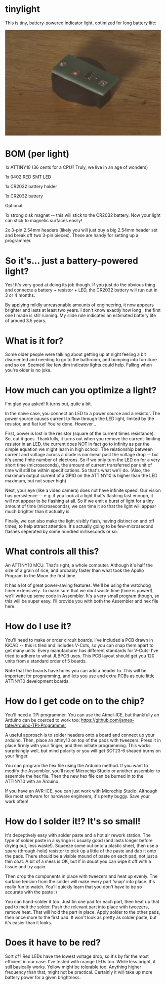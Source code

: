 # tinylight
This is tiny, battery-powered indicator light, optimized for long battery life:

![Photo of a finished light](https://github.com/seanboyce/tinylight/blob/main/tinylight_IC.JPG)

# BOM (per light)

1x ATTINY10 (36 cents for a CPU? Truly, we live in an age of wonders)

1x 0402 RED SMT LED

1x CR2032 battery holder

1x CR2032 battery

Optional:

1x strong disk magnet -- this will stick to the CR2032 battery. Now your light can stick to magnetic surfaces easily!

2x 3-pin 2.54mm headers (likely you will just buy a big 2.54mm header set and break off two 3-pin pieces). These are handy for setting up a programmer.

# So it's... just a battery-powered light?
Yes! It's very good at doing its job though. If you just do the obvious thing and connecte a battery + resistor + LED, the CR2032 battery will run out in 3 or 4 months.

By applying mildly unreasonable amounts of engineering, it now appears brighter and lasts at least two years. I don't know exactly how long , the first one I made is still running. My slide rule indicates an estimated battery life of around 3.5 years.

# What is it for?
Some older people were talking about getting up at night feeling a bit disoriented and needing to go to the bathroom, and bumping into furniture and so on. Seemed like few dim indicator lights could help. Falling when you're older is no joke.

# How much can you optimize a light?
I'm glad you asked! It turns out, quite a bit.

In the naive case, you connect an LED to a power source and a resistor. The power source causes current to flow through the LED light, limited by the resistor, and fiat lux! You're done. However...

First, power is lost in the resistor (square of the current times resistance). So, out it goes. Thankfully, it turns out when you remove the current-limiting resistor in an LED, the current does NOT in fact go to infinity as per the simple equation we might learn in high school. The relationship between current and voltage across a diode is nonlinear past the voltage drop -- but it's some finite number of electrons. So if we only turn the LED on for a very short time (microseconds), the amount of current transferred per unit of time will still be within specifications. So that's what we'll do. (Also, the maximum output current of a GPIO on the ATTINY10 is higher than the LED maximum, but not *super* high)

Next, your eye (like a video camera) does not have infinite speed. Our vision has persistence -- e.g. if you look at a light that's flashing fast enough, it will not appear to be flashing at all. So if we emit a burst of light for a tiny amount of time (microseconds), we can time it so that the light will appear much brighter than it actually is.

Finally, we can also make the light visibly flash, having distinct on and off times, to help attract attention. It's actually going to be few-microsecond flashes seperated by some hundred milliseconds or so.

# What controls all this?

An ATTINY10 MCU. That's right, a whole computer. Although it's half the size of a grain of rice, and probably faster than what took the Apollo Program to the Moon the first time.

It has a lot of great power-saving features. We'll be using the watchdog timer extensively. To make sure that we dont waste time (time is power!), we'll write up some code in Assembler. It's a very small program though, so this will be super easy. I'll provide you with both the Assembler and hex file here.

# How do I use it?

You'll need to make or order circuit boards. I've included a PCB drawn in KiCAD -- this is tiled and includes V-Cuts, so you can snap them apart to get many units. Every manufacturer has different standards for V-Cuts! I've tried to adhere to what JLBPCB uses. This PCB layout should get you 120 units from a standard order of 5 boards.

Note that the boards have holes you can add a header to. This will be important for programming, and lets you use and extra PCBs as cute little ATTINY10 development boards.

# How do I get code on to the chip?

You'll need a TPI programmer. You can use the Atmel-ICE, but thankfully an Arduino can be coerced to work too: https://github.com/james-tate/Arduino-TPI-Programmer

A useful approach is to solder headers onto a board and connect up your arduino. Then, place an attiny10 on top of the pads with tweezers. Press it in place firmly with your finger, and then initiate programming. This works surprisingly well, but mind polarity or you will get SOT23-6 shaped burns on your finger.

You can program the hex file using the Arduino method. If you want to modify the Assembler, you'll need Microchip Studio or another assembler to assemble the hex file. Then the new hex file can be burned in to the ATTINY10 with an Arduino.

If you have an AVR-ICE, you can just work with Microchip Studio. Although like most software for hardware engineers, it's pretty buggy. Save your work often!

# How do I solder it!? It's so small!

It's deceptively easy with solder paste and a hot air rework station. The type of solder paste in a syringe is usually good (and lasts longer before drying out, less waste!). Squeeze some out onto a plastic sheet, then use a spare (through-hole) resistor to pick up a little of the paste and dab it onto the pads. There should be a visible mound of paste on each pad, not just a thin coat. A bit of a mess is OK, but if in doubt you can wipe it off with a tissue and try again.

Then drop the components in place with tweezers and heat up evenly. The surface tension from the solder will make every part 'snap' into place. It's really fun to watch. You'll quickly learn that you don't have to be so accurate with the paste :)

You can hand-solder it too. Just tin one pad for each part, then heat up that pad to melt the solder. Push the relevant part into place with tweezers, remove heat. That will hold the part in place. Apply solder to the other pads, then once more to the first pad. It won't look as pretty as solder paste, but it's easier than it looks.

# Does it have to be red?

Sort of? Red LEDs have the lowest voltage drop, so it's by far the most efficient in our case. I've tested with orange LEDs too. While less bright, it still basically works. Yellow might be tolerable too. Anything higher frequency than that, might not be practical. Certainly it will take up more battery power for a given brightness.
